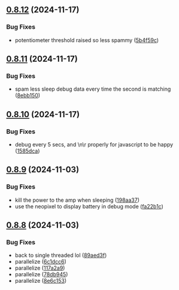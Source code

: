 ## [0.8.12](https://github.com/olipayne/Arduino-Morse-Radio/compare/v0.8.11...v0.8.12) (2024-11-17)


### Bug Fixes

* potentiometer threshold raised so less spammy ([5b4f59c](https://github.com/olipayne/Arduino-Morse-Radio/commit/5b4f59c34c18b26189c9e40ddc0fa1f8d9e0d390))



## [0.8.11](https://github.com/olipayne/Arduino-Morse-Radio/compare/v0.8.10...v0.8.11) (2024-11-17)


### Bug Fixes

* spam less sleep debug data every time the second is matching ([8ebb150](https://github.com/olipayne/Arduino-Morse-Radio/commit/8ebb1507e212acc8d205ffa78142c0dd21c03a72))



## [0.8.10](https://github.com/olipayne/Arduino-Morse-Radio/compare/v0.8.9...v0.8.10) (2024-11-17)


### Bug Fixes

* debug every 5 secs, and \n\r properly for javascript to be happy ([1585dca](https://github.com/olipayne/Arduino-Morse-Radio/commit/1585dca3054ff438ab0ca8e7a2b9a8fb82c7fc2c))



## [0.8.9](https://github.com/olipayne/Arduino-Morse-Radio/compare/v0.8.8...v0.8.9) (2024-11-03)


### Bug Fixes

* kill the power to the amp when sleeping ([198aa37](https://github.com/olipayne/Arduino-Morse-Radio/commit/198aa3715e3587ed225e8a2cf5393b948878a91b))
* use the neopixel to display battery in debug mode ([fa22b1c](https://github.com/olipayne/Arduino-Morse-Radio/commit/fa22b1c583008cf3a663f89bcaca38dd5c0736f6))



## [0.8.8](https://github.com/olipayne/Arduino-Morse-Radio/compare/v0.8.7...v0.8.8) (2024-11-03)


### Bug Fixes

* back to single threaded lol ([89aed3f](https://github.com/olipayne/Arduino-Morse-Radio/commit/89aed3f40a0f286f1c04234fc1e72730e3b8fd64))
* parallelize ([6c1dcc6](https://github.com/olipayne/Arduino-Morse-Radio/commit/6c1dcc68c50044114d6364372d3cc6fab3f7a3e9))
* parallelize ([117a2a9](https://github.com/olipayne/Arduino-Morse-Radio/commit/117a2a9eae86c48be116966babdc44e1bc9919fe))
* parallelize ([78db945](https://github.com/olipayne/Arduino-Morse-Radio/commit/78db945a83ab798fa7fb9a20d7bb904e5bdad8fb))
* parallelize ([8e6c153](https://github.com/olipayne/Arduino-Morse-Radio/commit/8e6c153859cc91801924e609663aa0fa4094795b))



